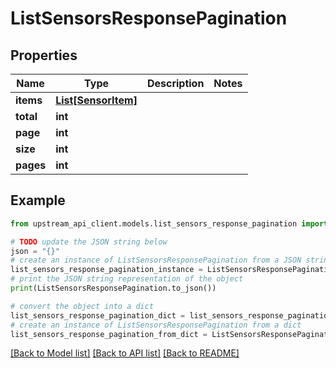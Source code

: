 # ListSensorsResponsePagination


## Properties

Name | Type | Description | Notes
------------ | ------------- | ------------- | -------------
**items** | [**List[SensorItem]**](SensorItem.md) |  | 
**total** | **int** |  | 
**page** | **int** |  | 
**size** | **int** |  | 
**pages** | **int** |  | 

## Example

```python
from upstream_api_client.models.list_sensors_response_pagination import ListSensorsResponsePagination

# TODO update the JSON string below
json = "{}"
# create an instance of ListSensorsResponsePagination from a JSON string
list_sensors_response_pagination_instance = ListSensorsResponsePagination.from_json(json)
# print the JSON string representation of the object
print(ListSensorsResponsePagination.to_json())

# convert the object into a dict
list_sensors_response_pagination_dict = list_sensors_response_pagination_instance.to_dict()
# create an instance of ListSensorsResponsePagination from a dict
list_sensors_response_pagination_from_dict = ListSensorsResponsePagination.from_dict(list_sensors_response_pagination_dict)
```
[[Back to Model list]](../README.md#documentation-for-models) [[Back to API list]](../README.md#documentation-for-api-endpoints) [[Back to README]](../README.md)


